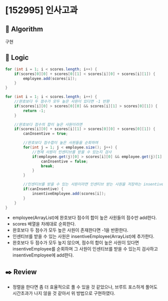 # [152995] 인사고과

## :pushpin: **Algorithm**

구현

## :round_pushpin: **Logic**

```java
for (int i = 1; i < scores.length; i++) {
    if(scores[0][0] + scores[0][1] < scores[i][0] + scores[i][1]) {
        employee.add(scores[i]);
    }
}

for (int i = 1; i < scores.length; i++) {
    //완호보다 두 점수가 모두 높은 사원이 있다면 -1 반환
    if(scores[i][0] > scores[0][0] && scores[i][1] > scores[0][1]) {
        return -1;
    }

    //완호보다 점수의 합이 높은 사원이라면
    if(scores[i][0] + scores[i][1] > scores[0][0] + scores[0][1]) {
        canInsentive = true;

        //완호보다 점수합이 높은 사원들을 순회하며
        for(int j = 1; j < employee.size(); j++) {
            //현재 사원이 인센티브를 받을 수 있는지 검사
            if(employee.get(j)[0] > scores[i][0] && employee.get(j)[1] > scores[i][1]) {
                canInsentive = false;
                break;
            }
        }

        //인센티브를 받을 수 있는 사원이라면 인센티브 받는 사원을 저장하는 insentiveEmployee에 저장
        if(canInsentive) {
            insentiveEmployee.add(scores[i]);
        }
    }
}
```

- employee(ArrayList)에 완호보다 점수의 합이 높은 사원들의 점수만 add한다.
- scores 배열을 차례대로 순회한다.
- 완호보다 두 점수가 모두 높은 사원이 존재한다면 -1을 반환한다.
- 인센티브를 받을 수 있는 사원은 insentiveEmployee(ArrayList)에 추가한다.
- 완호보다 두 점수가 모두 높지 않으며, 점수의 합이 높은 사원이 있다면 insentiveEmployee를 순회하며 그 사원이 인센티브를 받을 수 있는지 검사하고 insentiveEmployee에 add한다.

## :black_nib: **Review**

- 정렬을 한다면 좀 더 효율적으로 풀 수 있을 것 같았으나, 브루트 포스하게 풀어도 시간초과가 나지 않을 것 같아서 위 방법으로 구현하였다.
